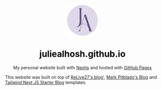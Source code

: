 <div align="center">
  <img alt="Logo" src="https://github.com/juliealhosh/juliealhosh.github.io/blob/main/public/static/images/logo.png" width="100px" />
</div>
<h1 align="center">
  <a href="https://juliealhosh.github.io/" style="text-decoration: none;color: black">juliealhosh.github.io</a>
</h1>
<p align="center">
  My personal website built with <a href="https://nextjs.org/" target="_blank">Nextjs</a> and hosted with <a href="https://pages.github.com/" target="_blank">GitHub Pages</a>
</p>

This website was built on top of [ReLive27's blog'](https://github.com/ReLive27/ReLive27.github.io), [Mark Pitblado's Blog](https://github.com/mark-pitblado/personal-website) and [Tailwind Next JS Starter Blog](https://github.com/timlrx/tailwind-nextjs-starter-blog) templates.
